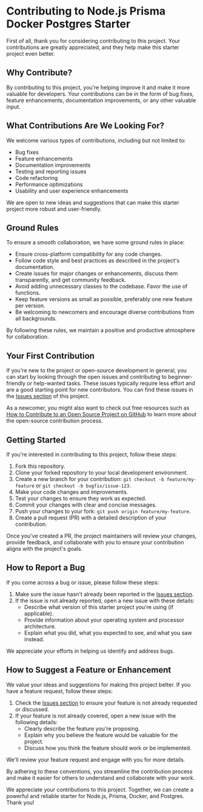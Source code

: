 # Contributing to Node.js Prisma Docker Postgres Starter

First of all, thank you for considering contributing to this project. Your contributions are greatly appreciated, and they help make this starter project even better.

## Why Contribute?

By contributing to this project, you're helping improve it and make it more valuable for developers. Your contributions can be in the form of bug fixes, feature enhancements, documentation improvements, or any other valuable input.

## What Contributions Are We Looking For?

We welcome various types of contributions, including but not limited to:

- Bug fixes
- Feature enhancements
- Documentation improvements
- Testing and reporting issues
- Code refactoring
- Performance optimizations
- Usability and user experience enhancements

We are open to new ideas and suggestions that can make this starter project more robust and user-friendly.

## Ground Rules

To ensure a smooth collaboration, we have some ground rules in place:

- Ensure cross-platform compatibility for any code changes.
- Follow code style and best practices as described in the project's documentation.
- Create issues for major changes or enhancements, discuss them transparently, and get community feedback.
- Avoid adding unnecessary classes to the codebase. Favor the use of functions.
- Keep feature versions as small as possible, preferably one new feature per version.
- Be welcoming to newcomers and encourage diverse contributions from all backgrounds.

By following these rules, we maintain a positive and productive atmosphere for collaboration.

## Your First Contribution

If you're new to the project or open-source development in general, you can start by looking through the open issues and contributing to beginner-friendly or help-wanted tasks. These issues typically require less effort and are a good starting point for new contributors. You can find these issues in the [Issues section](#issues) of this project.

As a newcomer, you might also want to check out free resources such as [How to Contribute to an Open Source Project on GitHub](https://egghead.io/series/how-to-contribute-to-an-open-source-project-on-github) to learn more about the open-source contribution process.

## Getting Started

If you're interested in contributing to this project, follow these steps:

1. Fork this repository.
2. Clone your forked repository to your local development environment.
3. Create a new branch for your contribution: `git checkout -b feature/my-feature` or `git checkout -b bugfix/issue-123`.
4. Make your code changes and improvements.
5. Test your changes to ensure they work as expected.
6. Commit your changes with clear and concise messages.
7. Push your changes to your fork: `git push origin feature/my-feature`.
8. Create a pull request (PR) with a detailed description of your contribution.

Once you've created a PR, the project maintainers will review your changes, provide feedback, and collaborate with you to ensure your contribution aligns with the project's goals.

## How to Report a Bug

If you come across a bug or issue, please follow these steps:

1. Make sure the issue hasn't already been reported in the [Issues section](#issues).
2. If the issue is not already reported, open a new issue with these details:
   - Describe what version of this starter project you're using (if applicable).
   - Provide information about your operating system and processor architecture.
   - Explain what you did, what you expected to see, and what you saw instead.

We appreciate your efforts in helping us identify and address bugs.

## How to Suggest a Feature or Enhancement

We value your ideas and suggestions for making this project better. If you have a feature request, follow these steps:

1. Check the [Issues section](#issues) to ensure your feature is not already requested or discussed.
2. If your feature is not already covered, open a new issue with the following details:
   - Clearly describe the feature you're proposing.
   - Explain why you believe the feature would be valuable for the project.
   - Discuss how you think the feature should work or be implemented.

We'll review your feature request and engage with you for more details.

By adhering to these conventions, you streamline the contribution process and make it easier for others to understand and collaborate with your work.

We appreciate your contributions to this project. Together, we can create a powerful and reliable starter for Node.js, Prisma, Docker, and Postgres. Thank you!
